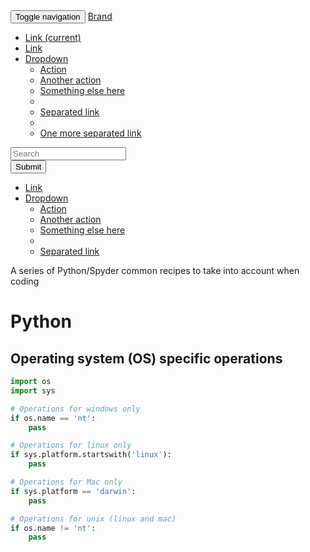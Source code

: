 <link rel="stylesheet" href="https://maxcdn.bootstrapcdn.com/bootstrap/3.3.4/css/bootstrap.min.css">
<nav class="navbar navbar-default">
<div class="container-fluid">
<!-- Brand and toggle get grouped for better mobile display -->
<div class="navbar-header">
<button type="button" class="navbar-toggle collapsed" data-toggle="collapse" data-target="#bs-example-navbar-collapse-1">
<span class="sr-only">Toggle navigation</span>
<span class="icon-bar"></span>
<span class="icon-bar"></span>
<span class="icon-bar"></span>
</button>
<a class="navbar-brand" href="#">Brand</a>
</div>

<!-- Collect the nav links, forms, and other content for toggling -->
<div class="collapse navbar-collapse" id="bs-example-navbar-collapse-1">
<ul class="nav navbar-nav">
<li class="active"><a href="#">Link <span class="sr-only">(current)</span></a></li>
<li><a href="#">Link</a></li>
<li class="dropdown">
<a href="#" class="dropdown-toggle" data-toggle="dropdown" role="button" aria-expanded="false">Dropdown <span class="caret"></span></a>
<ul class="dropdown-menu" role="menu">
<li><a href="#">Action</a></li>
<li><a href="#">Another action</a></li>
<li><a href="#">Something else here</a></li>
<li class="divider"></li>
<li><a href="#">Separated link</a></li>
<li class="divider"></li>
<li><a href="#">One more separated link</a></li>
</ul>
</li>
</ul>
<form class="navbar-form navbar-left" role="search">
<div class="form-group">
<input type="text" class="form-control" placeholder="Search">
</div>
<button type="submit" class="btn btn-default">Submit</button>
</form>
<ul class="nav navbar-nav navbar-right">
<li><a href="#">Link</a></li>
<li class="dropdown">
<a href="#" class="dropdown-toggle" data-toggle="dropdown" role="button" aria-expanded="false">Dropdown <span class="caret"></span></a>
<ul class="dropdown-menu" role="menu">
<li><a href="#">Action</a></li>
<li><a href="#">Another action</a></li>
<li><a href="#">Something else here</a></li>
<li class="divider"></li>
<li><a href="#">Separated link</a></li>
</ul>
</li>
</ul>
</div><!-- /.navbar-collapse -->
</div><!-- /.container-fluid -->
</nav>

A series of Python/Spyder common recipes to take into account when coding

# Python

## Operating system (OS) specific operations

```python
import os
import sys

# Operations for windows only
if os.name == 'nt':
    pass

# Operations for linux only
if sys.platform.startswith('linux'):
    pass

# Operations for Mac only
if sys.platform == 'darwin':
    pass

# Operations for unix (linux and mac)
if os.name != 'nt':
    pass

```